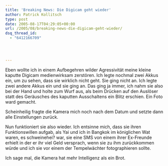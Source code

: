 ```yaml
---
title: 'Breaking News: Die Digicam geht wieder'
author: Patrick Kollitsch
type: post
date: 2005-08-17T04:29:05+00:00
url: /2005/08/breaking-news-die-digicam-geht-wieder/
dsq_thread_id:
  - "6412166709"




---
```

Eben wollte ich in einem Aufbegehren wilder Agressivität meine kleine kaputte Digicam medienwirksam zerstören. Ich legte nochmal zwei Akkus ein, um zu sehen, dass sie wirklich nicht geht. Sie ging nicht an. Ich legte zwei andere Akkus ein und sie ging an. Das ging ja immer, ich nahm sie also bei der Hand und holte zum Wurf aus, als beim Drücken auf den Auslöser statt des Geräusches des kaputten Ausschaltens ein Blitz erschien. Ein Foto ward gemacht. 

Scheinheilig fragte die Kamera mich noch nach dem Datum und setzte dann alle Einstellungen zurück.

Nun funktioniert sie also wieder. Ich entsinne mich, dass sie ihren Funktionswillen aufgab, als Yai und ich in Bangkok im königlichen Wat waren, es schweinehei? war, sie eine SMS von einem ihrer Ex-Freunde erhielt in der er ihr viel Geld versprach, wenn sie zu ihm zurückkommen würde und ich sie vor einem der Tempelwächter fotographieren sollte. 

Ich sage mal, die Kamera hat mehr Intelligenz als ein Brot.